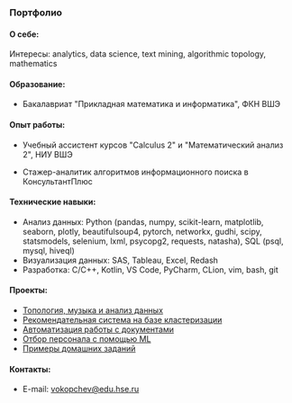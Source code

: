 ### Портфолио

#### О себе:

Интересы: analytics, data science, text mining, algorithmic topology, mathematics 

#### Образование:

- Бакалавриат "Прикладная математика и информатика", ФКН ВШЭ

#### Опыт работы:

- Учебный ассистент курсов "Calculus 2" и "Математический анализ 2", НИУ ВШЭ

- Стажер-аналитик алгоритмов информационного поиска в КонсультантПлюс

#### Технические навыки:

- Анализ данных: Python (pandas, numpy, scikit-learn, matplotlib, seaborn, plotly, beautifulsoup4, pytorch, networkx, gudhi, scipy, statsmodels, selenium, lxml, psycopg2, requests, natasha), SQL (psql, mysql, hiveql)
- Визуализация данных: SAS, Tableau, Excel, Redash
- Разработка: C/C++, Kotlin, VS Code, PyCharm, CLion, vim, bash, git

#### Проекты:

- [Топология, музыка и анализ данных](https://github.com/aefrt/project-topology)
- [Рекомендательная система на базе кластеризации](https://github.com/aefrt/database-theory)
- [Автоматизация работы с документами](https://github.com/aefrt/ner-disclosure)
- [Отбор персонала с помощью ML](https://github.com/aefrt/automatization-recruiting)
- [Примеры домашних заданий](https://github.com/aefrt/sas-homework-3rd-course)

#### Контакты:

- E-mail: vokopchev@edu.hse.ru
